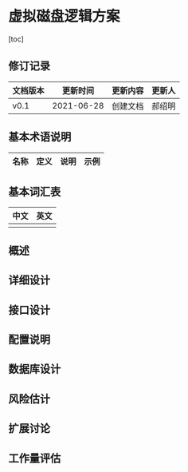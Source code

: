# 虚拟磁盘逻辑方案

[toc]

## 修订记录

| 文档版本 | 更新时间   | 更新内容 | 更新人 |
| -------- | ---------- | -------- | ------ |
| v0.1     | 2021-06-28 | 创建文档 | 郝绍明 |

## 基本术语说明

| 名称 | 定义 | 说明 | 示例 |
| ---- | ---- | ---- | ---- |

## 基本词汇表

| 中文 | 英文 |
| ---- | ---- |
|      |      |

## 概述

## 详细设计

## 接口设计

## 配置说明

## 数据库设计

## 风险估计

## 扩展讨论

## 工作量评估



